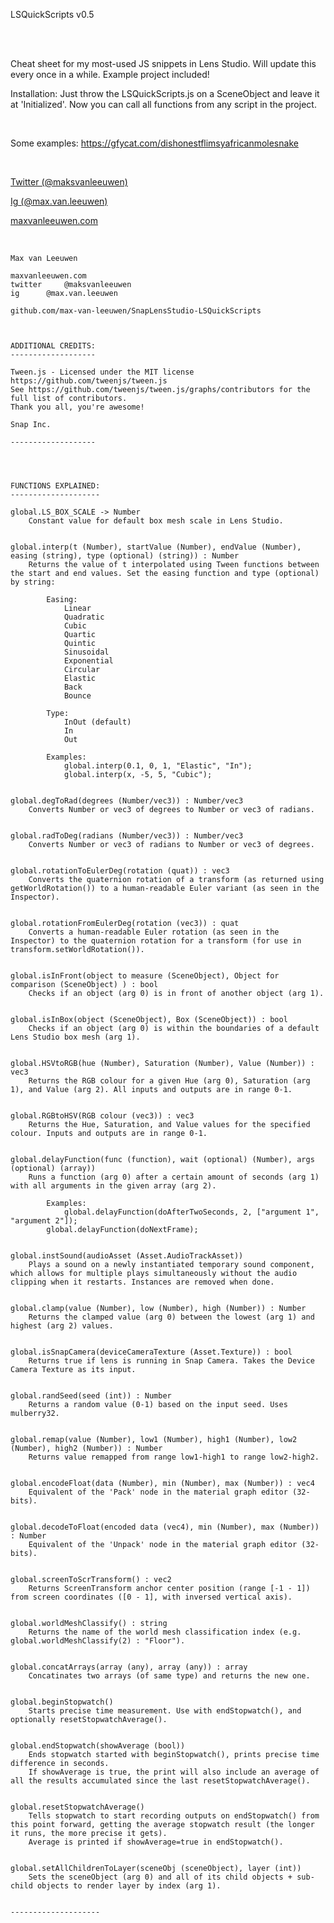 <p class="has-line-data" data-line-start="8" data-line-end="10">LSQuickScripts v0.5</p>
<br><br>
<p class="has-line-data" data-line-start="1" data-line-end="2">Cheat sheet for my most-used JS snippets in Lens Studio. Will update this every once in a while. Example project included!</p>
<p class="has-line-data" data-line-start="1" data-line-end="2">Installation: Just throw the LSQuickScripts.js on a SceneObject and leave it at 'Initialized'. Now you can call all functions from any script in the project.</p>
<br>
<p class="has-line-data" data-line-start="11" data-line-end="12">Some examples: <a href="https://gfycat.com/dishonestflimsyafricanmolesnake">https://gfycat.com/dishonestflimsyafricanmolesnake</a></p>
<br>
<p class="has-line-data" data-line-start="2" data-line-end="5"><a href="https://twitter.com/maksvanleeuwen">Twitter (@maksvanleeuwen)</a>
<p class="has-line-data" data-line-start="2" data-line-end="5"><a href="https://www.instagram.com/max.van.leeuwen">Ig (@max.van.leeuwen)</a>
<p class="has-line-data" data-line-start="2" data-line-end="5"><a href="http://maxvanleeuwen.com">maxvanleeuwen.com</a>
<br><br>

<pre><code>
Max van Leeuwen

maxvanleeuwen.com
twitter 	@maksvanleeuwen
ig 		@max.van.leeuwen

github.com/max-van-leeuwen/SnapLensStudio-LSQuickScripts



ADDITIONAL CREDITS:
-------------------

Tween.js - Licensed under the MIT license
https://github.com/tweenjs/tween.js
See https://github.com/tweenjs/tween.js/graphs/contributors for the full list of contributors.
Thank you all, you're awesome!

Snap Inc.

-------------------




FUNCTIONS EXPLAINED:
--------------------

global.LS_BOX_SCALE -> Number
	Constant value for default box mesh scale in Lens Studio.


global.interp(t (Number), startValue (Number), endValue (Number), easing (string), type (optional) (string)) : Number
	Returns the value of t interpolated using Tween functions between the start and end values. Set the easing function and type (optional) by string:

		Easing:
			Linear
			Quadratic
			Cubic
			Quartic
			Quintic
			Sinusoidal
			Exponential
			Circular
			Elastic
			Back
			Bounce

		Type:
			InOut (default)
			In
			Out

		Examples:
			global.interp(0.1, 0, 1, "Elastic", "In");
			global.interp(x, -5, 5, "Cubic");


global.degToRad(degrees (Number/vec3)) : Number/vec3
	Converts Number or vec3 of degrees to Number or vec3 of radians.


global.radToDeg(radians (Number/vec3)) : Number/vec3
	Converts Number or vec3 of radians to Number or vec3 of degrees.


global.rotationToEulerDeg(rotation (quat)) : vec3
	Converts the quaternion rotation of a transform (as returned using getWorldRotation()) to a human-readable Euler variant (as seen in the Inspector).


global.rotationFromEulerDeg(rotation (vec3)) : quat
	Converts a human-readable Euler rotation (as seen in the Inspector) to the quaternion rotation for a transform (for use in transform.setWorldRotation()).


global.isInFront(object to measure (SceneObject), Object for comparison (SceneObject) ) : bool
	Checks if an object (arg 0) is in front of another object (arg 1).


global.isInBox(object (SceneObject), Box (SceneObject)) : bool
	Checks if an object (arg 0) is within the boundaries of a default Lens Studio box mesh (arg 1).


global.HSVtoRGB(hue (Number), Saturation (Number), Value (Number)) : vec3
	Returns the RGB colour for a given Hue (arg 0), Saturation (arg 1), and Value (arg 2). All inputs and outputs are in range 0-1.


global.RGBtoHSV(RGB colour (vec3)) : vec3
	Returns the Hue, Saturation, and Value values for the specified colour. Inputs and outputs are in range 0-1.


global.delayFunction(func (function), wait (optional) (Number), args (optional) (array))
	Runs a function (arg 0) after a certain amount of seconds (arg 1) with all arguments in the given array (arg 2).

		Examples:
			global.delayFunction(doAfterTwoSeconds, 2, ["argument 1", "argument 2"]);
		global.delayFunction(doNextFrame);


global.instSound(audioAsset (Asset.AudioTrackAsset))
	Plays a sound on a newly instantiated temporary sound component, which allows for multiple plays simultaneously without the audio clipping when it restarts. Instances are removed when done.


global.clamp(value (Number), low (Number), high (Number)) : Number
	Returns the clamped value (arg 0) between the lowest (arg 1) and highest (arg 2) values.


global.isSnapCamera(deviceCameraTexture (Asset.Texture)) : bool
	Returns true if lens is running in Snap Camera. Takes the Device Camera Texture as its input.


global.randSeed(seed (int)) : Number
	Returns a random value (0-1) based on the input seed. Uses mulberry32.


global.remap(value (Number), low1 (Number), high1 (Number), low2 (Number), high2 (Number)) : Number
	Returns value remapped from range low1-high1 to range low2-high2.


global.encodeFloat(data (Number), min (Number), max (Number)) : vec4
	Equivalent of the 'Pack' node in the material graph editor (32-bits).


global.decodeToFloat(encoded data (vec4), min (Number), max (Number)) : Number
	Equivalent of the 'Unpack' node in the material graph editor (32-bits).


global.screenToScrTransform() : vec2
	Returns ScreenTransform anchor center position (range [-1 - 1]) from screen coordinates ([0 - 1], with inversed vertical axis).


global.worldMeshClassify() : string
	Returns the name of the world mesh classification index (e.g. global.worldMeshClassify(2) : "Floor").


global.concatArrays(array (any), array (any)) : array
	Concatinates two arrays (of same type) and returns the new one.


global.beginStopwatch()
	Starts precise time measurement. Use with endStopwatch(), and optionally resetStopwatchAverage().


global.endStopwatch(showAverage (bool))
	Ends stopwatch started with beginStopwatch(), prints precise time difference in seconds.
	If showAverage is true, the print will also include an average of all the results accumulated since the last resetStopwatchAverage().


global.resetStopwatchAverage()
	Tells stopwatch to start recording outputs on endStopwatch() from this point forward, getting the average stopwatch result (the longer it runs, the more precise it gets).
	Average is printed if showAverage=true in endStopwatch().


global.setAllChildrenToLayer(sceneObj (sceneObject), layer (int))
	Sets the sceneObject (arg 0) and all of its child objects + sub-child objects to render layer by index (arg 1).


--------------------
</code></pre>